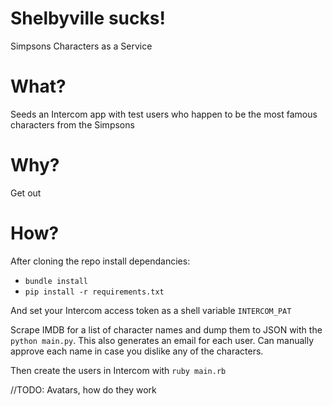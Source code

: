# Shelbyville sucks!
Simpsons Characters as a Service

# What?
Seeds an Intercom app with test users who happen to be the most famous characters from the Simpsons

# Why?
Get out

# How?
After cloning the repo install dependancies: 
 - `bundle install`
 - `pip install -r requirements.txt`

And set your Intercom access token as a shell variable `INTERCOM_PAT`

Scrape IMDB for a list of character names and dump them to JSON with the `python main.py`. This also generates an email for each user. Can manually approve each name in case you dislike any of the characters. 

Then create the users in Intercom with `ruby main.rb`

//TODO: Avatars, how do they work
